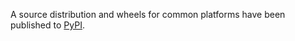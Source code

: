 A source distribution and wheels for common platforms have been published to [PyPI](https://pypi.org/project/python-pkcs11/:VERSION).